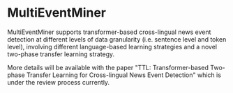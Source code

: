 # MultiEventMiner

MultiEventMiner supports transformer-based cross-lingual news event detection at different levels of data granularity 
(i.e. sentence level and token level), involving different language-based learning strategies and a novel two-phase transfer 
learning strategy.

More details will be available with the paper "TTL: Transformer-based Two-phase Transfer Learning for Cross-lingual News 
Event Detection" which is under the review process currently.


